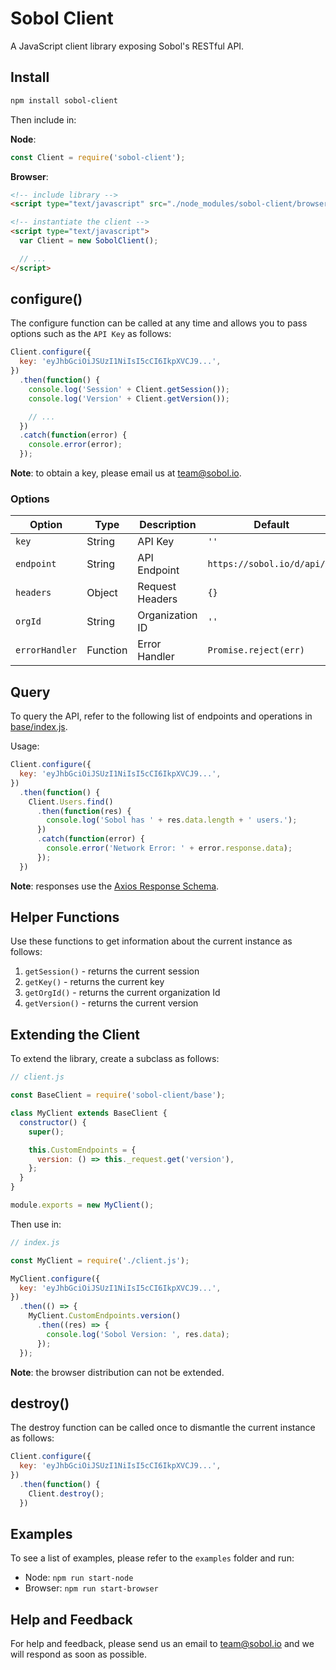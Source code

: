 # Sobol Client

A JavaScript client library exposing Sobol's RESTful API.

## Install

```bash
npm install sobol-client
```

Then include in:

**Node**:

```javascript
const Client = require('sobol-client');
```

**Browser**:
```html
<!-- include library -->
<script type="text/javascript" src="./node_modules/sobol-client/browser/sobol-client.js"></script>

<!-- instantiate the client -->
<script type="text/javascript">
  var Client = new SobolClient();

  // ...
</script>
```

## configure()

The configure function can be called at any time and allows you to pass options such as the `API Key` as follows:

```javascript
Client.configure({
  key: 'eyJhbGciOiJSUzI1NiIsI5cCI6IkpXVCJ9...',
})
  .then(function() {
    console.log('Session' + Client.getSession());
    console.log('Version' + Client.getVersion());

    // ...
  })
  .catch(function(error) {
    console.error(error);
  });
```
**Note**: to obtain a key, please email us at team@sobol.io.

### Options

| Option         | Type     | Description     | Default                     |
|----------------|----------|-----------------|-----------------------------|
| `key`          | String   | API Key         | `''`                        |
| `endpoint`     | String   | API Endpoint    | `https://sobol.io/d/api/v1` |
| `headers`      | Object   | Request Headers | `{}`                        |
| `orgId`        | String   | Organization ID | `''`                        |
| `errorHandler` | Function | Error Handler   | `Promise.reject(err)`       |

## Query

To query the API, refer to the following list of endpoints and operations in [base/index.js](base/index.js).  

Usage:

```javascript
Client.configure({
  key: 'eyJhbGciOiJSUzI1NiIsI5cCI6IkpXVCJ9...',
})
  .then(function() {
    Client.Users.find()
      .then(function(res) {
        console.log('Sobol has ' + res.data.length + ' users.');
      })
      .catch(function(error) {
        console.error('Network Error: ' + error.response.data);
      });
  })
```
**Note**: responses use the [Axios Response Schema](https://github.com/axios/axios#response-schema).

## Helper Functions

Use these functions to get information about the current instance as follows:

1. `getSession()` - returns the current session
2. `getKey()` - returns the current key
3. `getOrgId()` - returns the current organization Id
4. `getVersion()` - returns the current version

## Extending the Client

To extend the library, create a subclass as follows:

```javascript
// client.js

const BaseClient = require('sobol-client/base');

class MyClient extends BaseClient {
  constructor() {
    super();

    this.CustomEndpoints = {
      version: () => this._request.get('version'),
    };
  }
}

module.exports = new MyClient();
```

Then use in:

```javascript
// index.js

const MyClient = require('./client.js');

MyClient.configure({
  key: 'eyJhbGciOiJSUzI1NiIsI5cCI6IkpXVCJ9...',
})
  .then(() => {
    MyClient.CustomEndpoints.version()
      .then((res) => {
        console.log('Sobol Version: ', res.data);
      });
  });
```
**Note**: the browser distribution can not be extended.

## destroy()

The destroy function can be called once to dismantle the current instance as follows:

```javascript
Client.configure({
  key: 'eyJhbGciOiJSUzI1NiIsI5cCI6IkpXVCJ9...',
})
  .then(function() {
    Client.destroy();
  })
```

## Examples

To see a list of examples, please refer to the `examples` folder and run:

- Node: `npm run start-node`
- Browser: `npm run start-browser`

## Help and Feedback

For help and feedback, please send us an email to team@sobol.io and we will respond as soon as possible.
